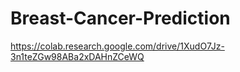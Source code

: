 # Breast-Cancer-Prediction
https://colab.research.google.com/drive/1XudO7Jz-3n1teZGw98ABa2xDAHnZCeWQ
